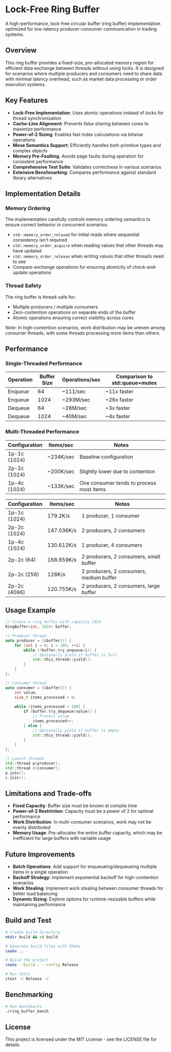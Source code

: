 # Lock-Free Ring Buffer

A high-performance, lock-free circular buffer (ring buffer) implementation optimized for low-latency producer-consumer communication in trading systems.

## Overview

This ring buffer provides a fixed-size, pre-allocated memory region for efficient data exchange between threads without using locks. It is designed for scenarios where multiple producers and consumers need to share data with minimal latency overhead, such as market data processing or order execution systems.

## Key Features

- **Lock-Free Implementation**: Uses atomic operations instead of locks for thread synchronization
- **Cache-Line Alignment**: Prevents false sharing between cores to maximize performance
- **Power-of-2 Sizing**: Enables fast index calculations via bitwise operations
- **Move Semantics Support**: Efficiently handles both primitive types and complex objects
- **Memory Pre-Faulting**: Avoids page faults during operation for consistent performance
- **Comprehensive Test Suite**: Validates correctness in various scenarios
- **Extensive Benchmarking**: Compares performance against standard library alternatives

## Implementation Details

### Memory Ordering

The implementation carefully controls memory ordering semantics to ensure correct behavior in concurrent scenarios:

- `std::memory_order_relaxed` for initial reads where sequential consistency isn't required
- `std::memory_order_acquire` when reading values that other threads may have updated
- `std::memory_order_release` when writing values that other threads need to see
- Compare-exchange operations for ensuring atomicity of check-and-update operations

### Thread Safety

The ring buffer is thread-safe for:
- Multiple producers / multiple consumers
- Zero-contention operations on separate ends of the buffer
- Atomic operations ensuring correct visibility across cores

Note: In high-contention scenarios, work distribution may be uneven among consumer threads, with some threads processing more items than others.

## Performance

### Single-Threaded Performance

| Operation | Buffer Size | Operations/sec | Comparison to std::queue+mutex |
|-----------|------------|----------------|-------------------------------|
| Enqueue   | 64         | ~111/sec       | ~11x faster                   |
| Enqueue   | 1024       | ~293M/sec      | ~26x faster                   |
| Dequeue   | 64         | ~28M/sec       | ~3x faster                    |
| Dequeue   | 1024       | ~40M/sec       | ~4x faster                    |

### Multi-Threaded Performance

| Configuration | Items/sec  | Notes                     |
|---------------|------------|---------------------------|
| 1p-1c (1024)  | ~234K/sec  | Baseline configuration    |
| 2p-2c (1024)  | ~200K/sec  | Slightly lower due to contention |
| 1p-4c (1024)  | ~133K/sec  | One consumer tends to process most items |

| Configuration    |  Items/sec     | Notes             |
|------------------|----------------|-------------------|
| 1p-1c (1024)     |  179.2K/s      | 1 producer, 1 consumer |
| 2p-2c (1024)     |  147.036K/s    | 2 producers, 2 consumers |
| 1p-4c (1024)     |  130.612K/s    | 1 producer, 4 consumers |
| 2p-2c (64)       |  168.659K/s    | 2 producers, 2 consumers, small buffer |
| 2p-2c (256)      |  128K/s        | 2 producers, 2 consumers, medium buffer |
| 2p-2c (4096)     |  120.755K/s    | 2 producers, 2 consumers, large buffer |

## Usage Example

```cpp
// Create a ring buffer with capacity 1024
RingBuffer<int, 1024> buffer;

// Producer thread
auto producer = [&buffer]() {
    for (int i = 0; i < 100; ++i) {
        while (!buffer.try_enqueue(i)) {
            // Optionally yield if buffer is full
            std::this_thread::yield();
        }
    }
};

// Consumer thread
auto consumer = [&buffer]() {
    int value;
    size_t items_processed = 0;
    
    while (items_processed < 100) {
        if (buffer.try_dequeue(value)) {
            // Process value
            items_processed++;
        } else {
            // Optionally yield if buffer is empty
            std::this_thread::yield();
        }
    }
};

// Launch threads
std::thread p(producer);
std::thread c(consumer);
p.join();
c.join();
```

## Limitations and Trade-offs

- **Fixed Capacity**: Buffer size must be known at compile time
- **Power-of-2 Restriction**: Capacity must be a power of 2 for optimal performance
- **Work Distribution**: In multi-consumer scenarios, work may not be evenly distributed
- **Memory Usage**: Pre-allocates the entire buffer capacity, which may be inefficient for large buffers with variable usage

## Future Improvements

- **Batch Operations**: Add support for enqueueing/dequeueing multiple items in a single operation
- **Backoff Strategy**: Implement exponential backoff for high-contention scenarios
- **Work Stealing**: Implement work stealing between consumer threads for better load balancing
- **Dynamic Sizing**: Explore options for runtime-resizable buffers while maintaining performance

## Build and Test

```bash
# Create build directory
mkdir build && cd build

# Generate build files with CMake
cmake ..

# Build the project
cmake --build . --config Release

# Run tests
ctest -C Release -V
```

## Benchmarking

```bash
# Run benchmarks
./ring_buffer_bench
```

## License

This project is licensed under the MIT License - see the LICENSE file for details.